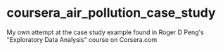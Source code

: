 # coursera_air_pollution_case_study
My own attempt at the case study example found in Roger D Peng's "Exploratory Data Analysis" course on Corsera.com
